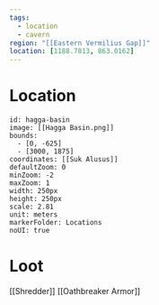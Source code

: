 ```yaml
---
tags:
  - location
  - cavern
region: "[[Eastern Vermilius Gap]]"
location: [1188.7813, 863.0162]
---
```

# Location
```leaflet
id: hagga-basin
image: [[Hagga Basin.png]]
bounds:
  - [0, -625]
  - [3000, 1875]
coordinates: [[Suk Alusus]]
defaultZoom: 0
minZoom: -2
maxZoom: 1
width: 250px
height: 250px
scale: 2.81
unit: meters
markerFolder: Locations
noUI: true
```
# Loot
[[Shredder]]
[[Oathbreaker Armor]]